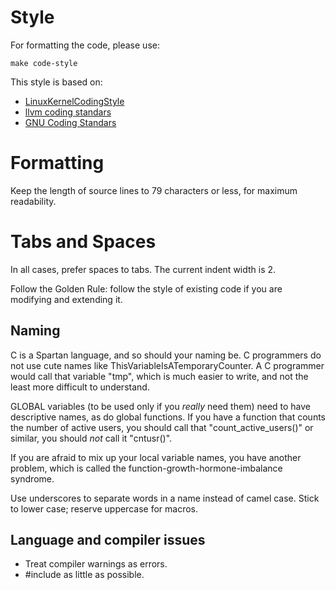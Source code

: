 # Style

For formatting the code, please use:

```
make code-style
```

This style is based on:

* [LinuxKernelCodingStyle](http://www.maultech.com/chrislott/resources/cstyle/LinuxKernelCodingStyle.txt)
* [llvm coding standars](https://llvm.org/docs/CodingStandards.html)
* [GNU Coding Standars](https://www.gnu.org/prep/standards/standards.html)

# Formatting

Keep the length of source lines to 79 characters or less, for maximum
readability.

# Tabs and Spaces

In all cases, prefer spaces to tabs. The current indent width is 2.

Follow the Golden Rule: follow the style of existing code if you are modifying
and extending it.

## Naming

C is a Spartan language, and so should your naming be.  C programmers do
not use cute names like ThisVariableIsATemporaryCounter.  A C programmer
would call that variable "tmp", which is much easier to write, and not the
least more difficult to understand.

GLOBAL variables (to be used only if you _really_ need them) need to
have descriptive names, as do global functions.  If you have a function
that counts the number of active users, you should call that
"count_active_users()" or similar, you should _not_ call it "cntusr()".

If you are afraid to mix up your local variable names, you have another
problem, which is called the function-growth-hormone-imbalance syndrome.

Use underscores to separate words in a name instead of camel case.
Stick to lower case; reserve uppercase for macros.

## Language and compiler issues

* Treat compiler warnings as errors.
* #include as little as possible.
